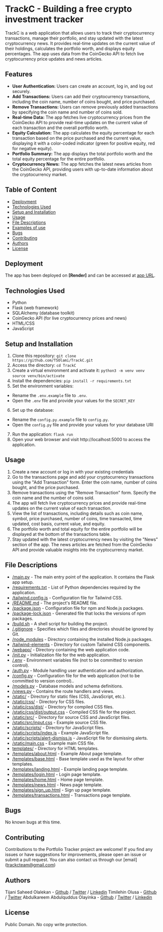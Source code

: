 # TrackC - Building a free crypto investment tracker

TrackC is a web application that allows users to track their cryptocurrency transactions, manage their portfolio, and stay updated with the latest cryptocurrency news. It provides real-time updates on the current value of their holdings, calculates the portfolio worth, and displays equity percentages. The app uses data from the CoinGecko API to fetch live cryptocurrency price updates and news articles.

## Features

- **User Authentication:** Users can create an account, log in, and log out securely.
- **Add Transactions:** Users can add their cryptocurrency transactions, including the coin name, number of coins bought, and price purchased.
- **Remove Transactions:** Users can remove previously added transactions by specifying the coin name and number of coins sold.
- **Real-time Data:** The app fetches live cryptocurrency prices from the CoinGecko API to provide real-time updates on the current value of each transaction and the overall portfolio worth.
- **Equity Calculation:** The app calculates the equity percentage for each transaction based on the price purchased and the current value, displaying it with a color-coded indicator (green for positive equity, red for negative equity).
- **Portfolio Summary:** The app displays the total portfolio worth and the total equity percentage for the entire portfolio.
- **Cryptocurrency News:** The app fetches the latest news articles from the CoinGecko API, providing users with up-to-date information about the cryptocurrency market.

## Table of Content
* [Deployment](#deployment)
* [Technologies Used](#technologies-used)
* [Setup and Installation](#setup-and-installation)
* [Usage](#usage)
* [File Descriptions](#file-descriptions)
* [Examples of use](#examples-of-use)
* [Bugs](#bugs)
* [Contributing](#contributing)
* [Authors](#authors)
* [License](#license)

## Deployment

The app has been deployed on **[Render]** and can be accessed at [app URL](https://trackc-flask-app-wg3p.onrender.com/).


## Technologies Used

- Python
- Flask (web framework)
- SQLAlchemy (database toolkit)
- CoinGecko API (for live cryptocurrency prices and news)
- HTML/CSS
- JavaScript

## Setup and Installation
1. Clone this repository:
 `git clone https://github.com/TSOlami/TrackC.git`
2. Access the directory:
 `cd TrackC`
3. Create a virtual environment and activate it: 
 `python3 -m venv venv`
 `source venv/bin/activate`
4. Install the dependencies:
 `pip install -r requirements.txt`
5. Set the environment variables:
 * Rename the `.env.example` file to `.env`.
 * Open the `.env` file and provide your values for the `SECRET_KEY`
6. Set up the database:
 * Rename the `config.py.example` file to `config.py`. 
 * Open the `config.py` file and provide your values for your database URI
7. Run the application:
 `flask run`
8. Open your web browser and visit http://localhost:5000 to access the application.

## Usage
1. Create a new account or log in with your existing credentials
2. Go to the transactions page and add your cryptocurrency transactions using the "Add Transaction" form. Enter the coin name, number of coins bought, and the price purchased.
3. Remove transactions using the "Remove Transaction" form. Specify the coin name and the number of coins sold.
4. The app will fetch live cryptocurrency prices and provide real-time updates on the current value of each transaction.
5. View the list of transactions, including details such as coin name, symbol, price purchased, number of coins, time transacted, time updated, cost basis, current value, and equity.
6. The portfolio worth and total equity for the entire portfolio will be displayed at the bottom of the transactions table.
7. Stay updated with the latest cryptocurrency news by visiting the "News" section of the app. The news articles are fetched from the CoinGecko API and provide valuable insights into the cryptocurrency market.

## File Descriptions
* [/main.py](/main.py) - The main entry point of the application. It contains the Flask app setup.
* [/requirements.txt](/requirements.txt ) - List of Python dependencies required by the application.
* [/tailwind.config.js](/tailwind.config.js) -  Configuration file for Tailwind CSS.
* [/README.md](/README.md) - The project's README file.
* [/package.json](/package.json) - Configuration file for npm and Node.js packages.
* [/package-lock.json](/package-lock.json) - Generated file that locks the versions of npm packages.
* [/build.sh](/build.sh) - A shell script for building the project.
* [/.gitignore](/.gitignore) -  Specifies which files and directories should be ignored by Git.
* [/node_modules](/node_modules) -  Directory containing the installed Node.js packages.
* [/tailwind-elements](/tailwind-elements) - Directory for custom Tailwind CSS components.
* [/webapp/](/webapp) - Directory containing the web application code.
*   [/init.py](/webapp/__init__.py) -  Initialization file for the web application.
*   [/.env](/webapp/.env) -  Environment variables file (not to be committed to version control).
*   [/auth.py](/webapp/auth.py) - Module handling user authentication and authorization.
*   [/config.py](/webapp/config.py) - Configuration file for the web application (not to be committed to version control)..
*   [/models.py](/webapp/models.py) - Database models and schema definitions.
*   [/views.py](/webapp/views.py) - Contains the route handlers and views.
*   [/static/](/webapp/static) - Directory for static files (CSS, JavaScript, etc.).
*    [/static/css/](/webapp/static/css) -  Directory for CSS files.
*    [/static/css/dist/](/webapp/static/css/dist) - Directory for compiled CSS files.
*    [/static/css/dist/output.css](/webapp/static/css/dist/output.css) - Compiled CSS file for the project.
*    [/static/src/](/webapp/static/src) - Directory for source CSS and JavaScript files.
*    [/static/src/input.css](/webapp/static/src/input.css) - Example source CSS file.
*    [/static/scripts/](/webapp/static/scripts:) -  Directory for JavaScript files.
*    [/static/scripts/index.js](/webapp/static/scripts/index.js) - Example JavaScript file.
*    [/static/scripts/alert-dismiss.js](/webapp/static/scripts/alert-dismiss.js) - JavaScript file for dismissing alerts.
*    [/static/main.css](/webapp/static/main.css) - Example main CSS file.
*  [templates/](/webapp/templates) - Directory for HTML templates.
*    [/templates/about.html](/webapp/templates/about.html) - Example About page template.
*    [/templates/base.html](/webapp/templates/base.html) - Base template used as the layout for other templates.
*    [/templates/landing.html](/webapp/templates/landing.html) - Example landing page template.
*    [/templates/login.html](/webapp/templates/login.html) -  Login page template.
*    [/templates/home.html](/webapp/templates/home.html) - Home page template.
*    [/templates/news.html](/webapp/templates/news.html) - News page template.
*    [/templates/sign_up.html](/webapp/templates/sign_up.html) - Sign up page template.
*    [/templates/transactions.html](/webapp/templates/transactions.html) - Transactions page template.

## Bugs
No known bugs at this time. 

## Contributing
Contributions to the Portfolio Tracker project are welcome! If you find any issues or have suggestions for improvements, please open an issue or submit a pull request. You can also contact us through our [email] (trackcteam@gmail.com)

## Authors
Tijani Saheed Olalekan - [Github](https://github.com/TSOlami) / [Twitter](https://twitter.com/def_input_name) / [Linkedin](https://linkedin.com/in/saheed-tijani-b9935625b)
Timilehin Olusa - [Github](https://github.com/DeepBrain07) / [Twitter](https://twitter.com/TimmieOlusa)
Abdulkareem Abdulquddus Olayinka - [Github](https://github.com/Slimanyy) / [Twitter](https://twitter.com/Slimany_) / [Linkedin](https://www.linkedin.com/in/slimany/)

## License
Public Domain. No copy write protection. 
